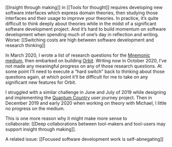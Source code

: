[[Insight through making]] in [[Tools for thought]] requires developing new software interfaces which express domain theories, then studying those interfaces and their usage to improve your theories. In practice, it’s quite difficult to think deeply about theories while in the midst of a significant software development project. And it’s hard to build momentum on software development when spending much of one’s day in reflection and writing. Worse: [[Switching costs are high between software development and research thinking]]

In March 2020, I wrote a list of research questions for the [Mnemonic medium](https://notes.andymatuschak.org/zKPv6qkSErdRGqyryvgS2wS), then embarked on building [Orbit](https://notes.andymatuschak.org/zDRdgSZguFsSj49gtbf1dJg). Writing now in October 2020, I’ve not made any meaningful progress on any of those research questions. At some point I’ll need to execute a “hard switch” back to thinking about those questions again, at which point it’ll be difficult for me to take on any significant new features for Orbit.

I struggled with a similar challenge in June and July of 2019 while designing and implementing the [Quantum Country](https://notes.andymatuschak.org/zNVVrcxnkjk7pCabiBvaic1) user journey project. Then in December 2019 and early 2020 when working on theory with Michael, I little no progress on the medium.

This is one more reason why it might make more sense to collaborate: [[Deep collaborations between tool-makers and tool-users may support insight through making]].

A related issue: [[Focused software development work is self-abnegating]]